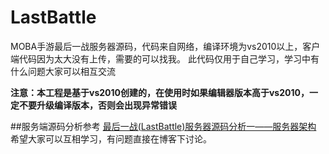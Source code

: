 # LastBattle
MOBA手游最后一战服务器源码，代码来自网络，编译环境为vs2010以上，客户端代码因为太大没有上传，需要的可以找我。
此代码仅用于自己学习，学习中有什么问题大家可以相互交流  

**注意：本工程是基于vs2010创建的，在使用时如果编辑器版本高于vs2010，一定不要升级编译版本，否则会出现异常错误**  

##服务端源码分析参考
[最后一战(LastBattle)服务器源码分析一——服务器架构](https://blog.csdn.net/sky1work2/article/details/95639311)
希望大家可以互相学习，有问题直接在博客下讨论。
